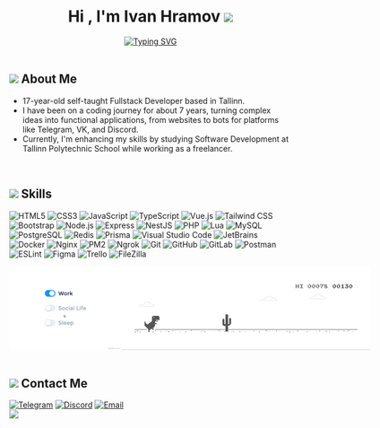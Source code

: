 <div align="center">
  <h1>Hi , I'm Ivan Hramov <img src="https://media.giphy.com/media/hvRJCLFzcasrR4ia7z/giphy.gif" width="35"></h1>
  <a href="https://git.io/typing-svg"><img src="https://readme-typing-svg.herokuapp.com?font=Fira+Code&size=24&duration=4000&pause=900&color=8149F7&center=true&vCenter=true&width=447&height=32&lines=Self-taught+Fullstack+Developer;Love+to+learn+new+stuffs+%3C3" alt="Typing SVG" /></a>
</div>
<br />

## <img src="https://camo.githubusercontent.com/748433fbf833d18f543ad4bb6d8c8c4f7f340c7fe8b9706df131a525049f0c8c/68747470733a2f2f63756c746f667468657061727479706172726f742e636f6d2f706172726f74732f68642f6c6170746f705f706172726f742e676966" height="33" /> **About Me**
- 17-year-old self-taught Fullstack Developer based in Tallinn.
- I have been on a coding journey for about 7 years, turning complex ideas into functional applications, from websites to bots for platforms like Telegram, VK, and Discord.
- Currently, I'm enhancing my skills by studying Software Development at Tallinn Polytechnic School while working as a freelancer.
<br />

## <img src="https://user-images.githubusercontent.com/74038190/212284087-bbe7e430-757e-4901-90bf-4cd2ce3e1852.gif" height="22" /> **Skills**
![HTML5](https://img.shields.io/badge/HTML5-E34F26?style=for-the-badge&logo=html5&logoColor=white)
![CSS3](https://img.shields.io/badge/CSS3-1572B6?style=for-the-badge&logo=css3&logoColor=white)
![JavaScript](https://img.shields.io/badge/JavaScript-F7DF1E?style=for-the-badge&logo=javascript&logoColor=black)
![TypeScript](https://img.shields.io/badge/TypeScript-3178C6?style=for-the-badge&logo=typescript&logoColor=white)
![Vue.js](https://img.shields.io/badge/Vue.js-4FC08D?style=for-the-badge&logo=vuedotjs&logoColor=white)
![Tailwind CSS](https://img.shields.io/badge/Tailwind_CSS-06B6D4?style=for-the-badge&logo=tailwindcss&logoColor=white)
![Bootstrap](https://img.shields.io/badge/Bootstrap-7952B3?style=for-the-badge&logo=bootstrap&logoColor=white)
![Node.js](https://img.shields.io/badge/Node.js-43853D?style=for-the-badge&logo=node.js&logoColor=white)
![Express](https://img.shields.io/badge/Express-000000?style=for-the-badge&logo=express&logoColor=white)
![NestJS](https://img.shields.io/badge/NestJS-E0234E?style=for-the-badge&logo=nestjs&logoColor=white)
![PHP](https://img.shields.io/badge/PHP-777BB4?style=for-the-badge&logo=php&logoColor=white)
![Lua](https://img.shields.io/badge/Lua-2C2D72?style=for-the-badge&logo=lua&logoColor=white)
![MySQL](https://img.shields.io/badge/MySQL-005C84?style=for-the-badge&logo=mysql&logoColor=white)
![PostgreSQL](https://img.shields.io/badge/PostgreSQL-4169E1?style=for-the-badge&logo=postgresql&logoColor=white)
![Redis](https://img.shields.io/badge/Redis-DC382D?style=for-the-badge&logo=redis&logoColor=white)
![Prisma](https://img.shields.io/badge/Prisma-2D3748?style=for-the-badge&logo=prisma&logoColor=white)
![Visual Studio Code](https://img.shields.io/badge/VS_Code-007ACC?style=for-the-badge&logo=visualstudiocode&logoColor=white)
![JetBrains](https://img.shields.io/badge/JetBrains-000000?style=for-the-badge&logo=jetbrains&logoColor=white)
![Docker](https://img.shields.io/badge/Docker-2496ED?style=for-the-badge&logo=docker&logoColor=white)
![Nginx](https://img.shields.io/badge/Nginx-009639?style=for-the-badge&logo=nginx&logoColor=white)
![PM2](https://img.shields.io/badge/PM2-2B037A?style=for-the-badge&logo=pm2&logoColor=white)
![Ngrok](https://img.shields.io/badge/Ngrok-1F1E33?style=for-the-badge&logo=ngrok&logoColor=white)
![Git](https://img.shields.io/badge/Git-F05032?style=for-the-badge&logo=git&logoColor=white)
![GitHub](https://img.shields.io/badge/GitHub-181717?style=for-the-badge&logo=github&logoColor=white)
![GitLab](https://img.shields.io/badge/GitLab-FC6D26?style=for-the-badge&logo=gitlab&logoColor=white)
![Postman](https://img.shields.io/badge/Postman-FF6C37?style=for-the-badge&logo=postman&logoColor=white)
![ESLint](https://img.shields.io/badge/ESLint-4B32C3?style=for-the-badge&logo=eslint&logoColor=white)
![Figma](https://img.shields.io/badge/Figma-F24E1E?style=for-the-badge&logo=figma&logoColor=white)
![Trello](https://img.shields.io/badge/Trello-0052CC?style=for-the-badge&logo=trello&logoColor=white)
![FileZilla](https://img.shields.io/badge/FileZilla-BF0000?style=for-the-badge&logo=filezilla&logoColor=white)
<br />

<div style="display:flex" align="center">
  <img src="https://github.com/Ivan-Hramov/Ivan-Hramov/blob/7b2d50669fa0a0bb4804cd7670addac53df255c6/325895940-dad5d025-91c3-43b9-9a3d-1c9266f77cb7.gif" height="150" />
  <img src="https://github.com/Ivan-Hramov/Ivan-Hramov/blob/7b2d50669fa0a0bb4804cd7670addac53df255c6/212284136-03988914-d899-44b4-b1d9-4eeccf656e44.gif" height="150" />
</div>
<br />

## <img src="https://user-images.githubusercontent.com/74038190/216120981-b9507c36-0e04-4469-8e27-c99271b45ba5.png" height="20"> **Contact Me**
[![Telegram](https://img.shields.io/badge/Telegram-26A5E4?style=for-the-badge&logo=telegram&logoColor=white)](https://t.me/botvanjek)
[![Discord](https://img.shields.io/badge/Discord-5865F2?style=for-the-badge&logo=discord&logoColor=white)](https://discord.com/users/1088185365950644306)
[![Email](https://img.shields.io/badge/Email-D14836?style=for-the-badge&logo=gmail&logoColor=white)](mailto:hramov06.mi@gmail.com)
<br />
<a href="https://discord.com/users/1088185365950644306"><img src="https://lanyard.cnrad.dev/api/1088185365950644306?hideStatus=true&hideDecoration=true" /></a>
